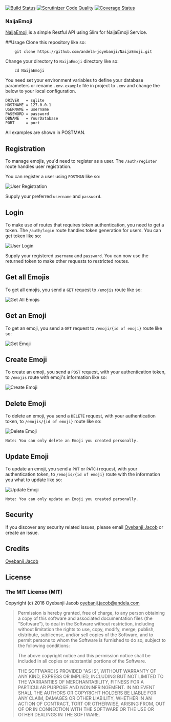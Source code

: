 
[![Build Status](https://travis-ci.org/andela-joyebanji/NaijaEmoji.svg?branch=develop)](https://travis-ci.org/andela-joyebanji/NaijaEmoji) [![Scrutinizer Code Quality](https://scrutinizer-ci.com/g/andela-joyebanji/NaijaEmoji/badges/quality-score.png?b=develop)](https://scrutinizer-ci.com/g/andela-joyebanji/NaijaEmoji/?branch=develop) [![Coverage Status](https://coveralls.io/repos/github/andela-joyebanji/NaijaEmoji/badge.svg?branch=develop)](https://coveralls.io/github/andela-joyebanji/NaijaEmoji?branch=develop)

### NaijaEmoji
[NaijaEmoji](http://naijaemoji.readthedocs.org/en/latest/) is a simple Restful API using Slim for NaijaEmoji Service.

##Usage
Clone this repository like so:

```
    git clone https://github.com/andela-joyebanji/NaijaEmoji.git
```

Change your directory to `NaijaEmoji` directory like so:

```
    cd NaijaEmoji
```

You need set your environment variables to define your database parameters or rename `.env.example` file in project to `.env` and change the below to your local configuration.

    DRIVER   = sqlite
    HOSTNAME = 127.0.0.1
    USERNAME = username
    PASSWORD = password
    DBNAME   = YourDatabase
    PORT     = port

All examples are shown in POSTMAN.

## Registration

To manage emojis, you'd need to register as a user. The `/auth/register` route handles user registration. 
 
You can register a user using `POSTMAN` like so:

![User Registration](screenshots/user_registration.png "User Registration")

Supply your preferred `username` and `password`.

## Login
To make use of routes that requires token authentication, you need to get a token. The `/auth/login` route handles token generation for users. 
You can get token like so:

![User Login](screenshots/user_login.png "User Login")

Supply your registered `username` and `password`. You can now use the returned token to make other requests to restricted routes.

## Get all Emojis
To get all emojis, you send a `GET` request to `/emojis` route like so:

![Get All Emojis](screenshots/get_all_emojis.png "Get All Emojis")

## Get an Emoji
To get an emoji, you send a `GET` request to `/emoji/{id of emoji}` route like so:

![Get Emoji](screenshots/get_emoji.png "Get Emoji")

## Create Emoji
To create an emoji, you send a `POST` request, with your authentication token, to `/emojis` route with emoji's information like so:

![Create Emoji](screenshots/create_emoji.png "Create Emoji")

## Delete Emoji
To delete an emoji, you send a `DELETE` request, with your authentication token, to `/emojis/{id of emoji}` route like so:

![Delete Emoji](screenshots/delete_emoji.png "Delete Emoji")

`Note: You can only delete an Emoji you created personally.`

## Update Emoji
To update an emoji, you send a `PUT` or `PATCH` request, with your authentication token, to `/emojis/{id of emoji}` route with the information you what to update like so:

![Update Emoji](screenshots/update_emoji.png "Update Emoji")

`Note: You can only update an Emoji you created personally.`


## Security

If you discover any security related issues, please email [Oyebanji Jacob](oyebanji.jacob@andela.com) or create an issue.

## Credits

[Oyebanji Jacob](https://github.com/andela-joyebanji)

## License

### The MIT License (MIT)

Copyright (c) 2016 Oyebanji Jacob <oyebanji.jacob@andela.com>

> Permission is hereby granted, free of charge, to any person obtaining a copy
> of this software and associated documentation files (the "Software"), to deal
> in the Software without restriction, including without limitation the rights
> to use, copy, modify, merge, publish, distribute, sublicense, and/or sell
> copies of the Software, and to permit persons to whom the Software is
> furnished to do so, subject to the following conditions:
>
> The above copyright notice and this permission notice shall be included in
> all copies or substantial portions of the Software.
>
> THE SOFTWARE IS PROVIDED "AS IS", WITHOUT WARRANTY OF ANY KIND, EXPRESS OR
> IMPLIED, INCLUDING BUT NOT LIMITED TO THE WARRANTIES OF MERCHANTABILITY,
> FITNESS FOR A PARTICULAR PURPOSE AND NONINFRINGEMENT. IN NO EVENT SHALL THE
> AUTHORS OR COPYRIGHT HOLDERS BE LIABLE FOR ANY CLAIM, DAMAGES OR OTHER
> LIABILITY, WHETHER IN AN ACTION OF CONTRACT, TORT OR OTHERWISE, ARISING FROM,
> OUT OF OR IN CONNECTION WITH THE SOFTWARE OR THE USE OR OTHER DEALINGS IN
> THE SOFTWARE.

